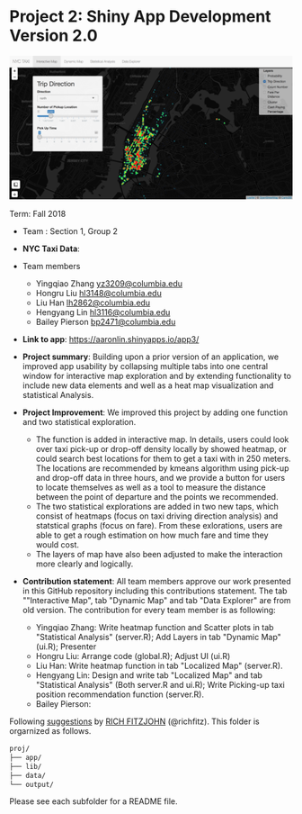 # Project 2: Shiny App Development Version 2.0

![screenshot](data/screenshot.png)

Term: Fall 2018

+ Team : Section 1, Group 2
+ **NYC Taxi Data**: 
+ Team members
	+ Yingqiao Zhang yz3209@columbia.edu
	+ Hongru Liu hl3148@columbia.edu
	+ Liu Han lh2862@columbia.edu
	+ Hengyang Lin hl3116@columbia.edu
	+ Bailey Pierson bp2471@columbia.edu

+ **Link to app**:
 https://aaronlin.shinyapps.io/app3/

+ **Project summary**: Building upon a prior version of an application, we improved app usability by collapsing multiple tabs into one central window for interactive map exploration and by extending functionality to include new data elements and well as a heat map visualization and statistical Analysis.

+ **Project Improvement**: We improved this project by adding one function and two statistical exploration. 
  + The function is added in interactive map. In details, users could look over taxi pick-up or drop-off density locally by showed heatmap, or could search best locations for them to get a taxi with in 250 meters. The locations are recommended by kmeans algorithm using pick-up and drop-off data in three hours, and we provide a button for users to locate themselves as well as a tool to measure the distance between the point of departure and the points we recommended. 
  + The two statistical explorations are added in two new taps, which consist of heatmaps (focus on taxi driving direction analysis) and statstical graphs (focus on fare). From these exlorations, users are able to get a rough estimation on how much fare and time they would cost. 
  + The layers of map have also been adjusted to make the interaction more clearly and logically.

+ **Contribution statement**: All team members approve our work presented in this GitHub repository including this contributions statement. The tab ""Interactive Map", tab "Dynamic Map" and tab "Data Explorer" are from old version. The contribution for every team member is as following:
	+ Yingqiao Zhang: Write heatmap function and Scatter plots in tab "Statistical Analysis" (server.R); Add Layers in tab "Dynamic Map" (ui.R); Presenter
	+ Hongru Liu: Arrange code (global.R); Adjust UI (ui.R)
	+ Liu Han: Write heatmap function in tab "Localized Map" (server.R).
	+ Hengyang Lin: Design and write tab "Localized Map" and tab "Statistical Analysis" (Both server.R and ui.R); Write Picking-up taxi position recommendation function (server.R).
	+ Bailey Pierson:
	
Following [suggestions](http://nicercode.github.io/blog/2013-04-05-projects/) by [RICH FITZJOHN](http://nicercode.github.io/about/#Team) (@richfitz). This folder is orgarnized as follows.

```
proj/
├── app/
├── lib/
├── data/
└── output/
```

Please see each subfolder for a README file.

